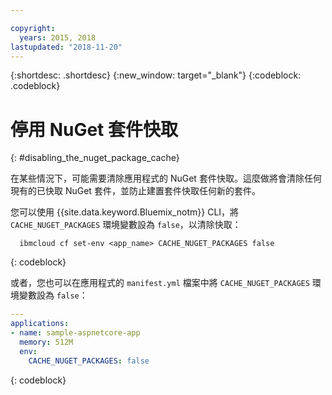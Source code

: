 ```yaml
---

copyright:
  years: 2015, 2018
lastupdated: "2018-11-20"
---
```


{:shortdesc: .shortdesc}
{:new_window: target="_blank"}
{:codeblock: .codeblock}

# 停用 NuGet 套件快取
{: #disabling_the_nuget_package_cache}

在某些情況下，可能需要清除應用程式的 NuGet 套件快取。這麼做將會清除任何現有的已快取 NuGet 套件，並防止建置套件快取任何新的套件。

您可以使用 {{site.data.keyword.Bluemix_notm}} CLI，將 `CACHE_NUGET_PACKAGES` 環境變數設為 `false`，以清除快取：

```shell
  ibmcloud cf set-env <app_name> CACHE_NUGET_PACKAGES false
```
{: codeblock}

或者，您也可以在應用程式的 `manifest.yml` 檔案中將 `CACHE_NUGET_PACKAGES` 環境變數設為 `false`：

```yml
---
applications:
- name: sample-aspnetcore-app
  memory: 512M
  env:
    CACHE_NUGET_PACKAGES: false
```
{: codeblock}
